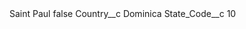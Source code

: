 <?xml version="1.0" encoding="UTF-8"?>
<CustomMetadata xmlns="http://soap.sforce.com/2006/04/metadata" xmlns:xsi="http://www.w3.org/2001/XMLSchema-instance" xmlns:xsd="http://www.w3.org/2001/XMLSchema">
    <label>Saint Paul</label>
    <protected>false</protected>
    <values>
        <field>Country__c</field>
        <value xsi:type="xsd:string">Dominica</value>
    </values>
    <values>
        <field>State_Code__c</field>
        <value xsi:type="xsd:string">10</value>
    </values>
</CustomMetadata>
